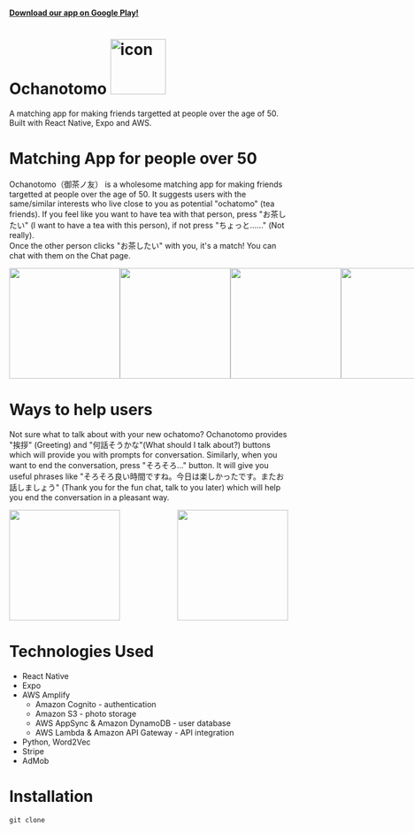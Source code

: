 **[Download our app on Google Play!](https://play.google.com/store/apps/details?id=com.SilverLining.ochanotomo)**

# Ochanotomo <img src="https://github.com/ochatomo/ochatomo-pro/blob/main/assets/ochanotomo-icon.png" alt="icon" width="100">

A matching app for making friends targetted at people over the age of 50. 
Built with React Native, Expo and AWS.

# Matching App for people over 50

Ochanotomo（御茶ノ友） is a wholesome matching app for making friends targetted at people over the age of 50. It suggests users with the same/similar interests who live close to you as potential "ochatomo" (tea friends). If you feel like you want to have tea with that person, press "お茶したい" (I want to have a tea with this person), if not press "ちょっと……" (Not really). </br>
Once the other person clicks "お茶したい" with you, it's a match! You can chat with them on the Chat page.<br>

<div style="display:flex;justify-content:space-between;width:100%">
<img src="https://github.com/ochatomo/ochatomo-pro/blob/main/screenshots/signin.png" width=200/>
 <img src="https://github.com/ochatomo/ochatomo-pro/blob/main/screenshots/onboarding.png" width=200/>
<img src="https://github.com/ochatomo/ochatomo-pro/blob/main/screenshots/profile.png" width=200/>
<img src="https://github.com/ochatomo/ochatomo-pro/blob/main/screenshots/matchpage.png" width=200/>
 <img src="https://github.com/ochatomo/ochatomo-pro/blob/main/screenshots/matchpage2.png" width=200/>
</div>

# Ways to help users
Not sure what to talk about with your new ochatomo? Ochanotomo provides "挨拶" (Greeting) and "何話そうかな"(What should I talk about?) buttons which will provide you with prompts for conversation. 
Similarly, when you want to end the conversation, press "そろそろ..." button. It will give you useful phrases like "そろそろ良い時間ですね。今日は楽しかったです。またお話しましょう" (Thank you for the fun chat, talk to you later) which will help you end the conversation in a pleasant way. 

<div style="display:flex;justify-content:space-between;width:100%">
<img src="https://github.com/ochatomo/ochatomo-pro/blob/main/screenshots/chat.png" width=200/>
<img src="https://github.com/ochatomo/ochatomo-pro/blob/main/screenshots/matchlist.png" width=200/>
</div>

# Technologies Used

* React Native
* Expo 
* AWS Amplify
  * Amazon Cognito - authentication
  * Amazon S3 - photo storage
  * AWS AppSync & Amazon DynamoDB - user database
  * AWS Lambda & Amazon API Gateway - API integration
* Python, Word2Vec
* Stripe
* AdMob

# Installation

```
git clone 
```


